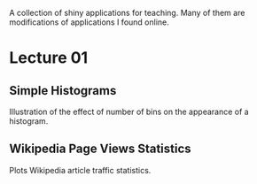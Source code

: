 A collection of shiny applications for teaching.
Many of them are modifications of applications I found online.

# Lecture 01

## Simple Histograms

Illustration of the effect of number of bins on the appearance of a histogram.

## Wikipedia Page Views Statistics

Plots Wikipedia article traffic statistics. 

